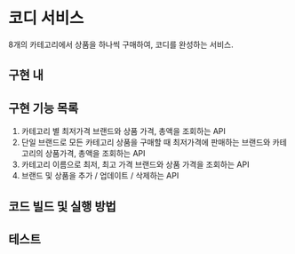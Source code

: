 # 코디 서비스
8개의 카테고리에서 상품을 하나씩 구매하여, 코디를 완성하는 서비스.

## 구현 내


## 구현 기능 목록
1. 카테고리 별 최저가격 브랜드와 상품 가격, 총액을 조회하는 API
2. 단일 브랜드로 모든 카테고리 상품을 구매할 때 최저가격에 판매하는 브랜드와 카테고리의 상품가격, 총액을
   조회하는 API
3. 카테고리 이름으로 최저, 최고 가격 브랜드와 상품 가격을 조회하는 API
4. 브랜드 및 상품을 추가 / 업데이트 / 삭제하는 API 

## 코드 빌드 및 실행 방법

## 테스트


